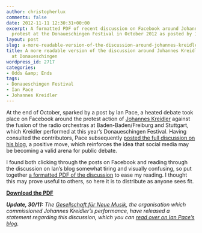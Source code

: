 ```yaml
---
author: christopherlux
comments: false
date: 2012-11-11 12:30:31+00:00
excerpt: A formatted PDF of recent discussion on Facebook around Johannes Kreidler’s
  protest at the Donaueschingen Festival in October 2012 as posted by Ian Pace.
layout: post
slug: a-more-readable-version-of-the-discussion-around-johannes-kreidlers-protest-at-donaueschingen
title: A more readable version of the discussion around Johannes Kreidler’s protest
  at Donaueschingen
wordpress_id: 2717
categories:
- Odds &amp; Ends
tags:
- Donaueschingen Festival
- Ian Pace
- Johannes Kreidler
---
```


At the end of October, sparked by a post by Ian Pace, a heated debate took place on Facebook around the protest action of [Johannes Kreidler](http://www.kreidler-net.de/) against the fusion of the radio orchestras at Baden-Baden/Freiburg and Stuttgart, which Kreidler performed at this year’s Donaueschingen Festival. Having consulted the contributors, Pace subsequently [posted the full discussion on his blog](http://ianpace.wordpress.com/2012/11/07/the-johannes-kreidler-protest-at-donaueschingen-about-the-fusion-of-the-radio-orchestras-at-baden-badenfreiburg-and-stuttgart-a-discussion-from-facebook/), a positive move, which reinforces the idea that social media may be becoming a valid arena for public debate.

I found both clicking through the posts on Facebook and reading through the discussion on Ian’s blog somewhat tiring and visually confusing, so put together [a formatted PDF of the discussion](http://www.chrisswithinbank.net/wp-content/uploads/2012/11/kreidlerdebate.pdf) to ease my reading. I thought this may prove useful to others, so here it is to distribute as anyone sees fit.

**[Download the PDF](http://www.chrisswithinbank.net/wp-content/uploads/2012/11/kreidlerdebate.pdf)**

_**Update, 30/11:** The [Gesellschaft für Neue Musik](http://www.g-n-m.de/), the organisation which commissioned Johannes Kreidler’s performance, have released a statement regarding this discussion, which you can [read over on Ian Pace’s blog](http://ianpace.wordpress.com/2012/11/30/statement-from-the-gesellschaft-fur-neue-musik-concerning-the-kreidler-protest-at-donaueschingen/)._
